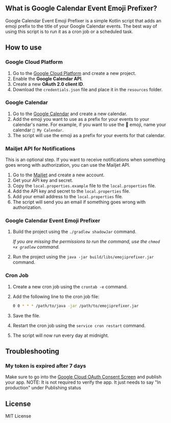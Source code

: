## What is Google Calendar Event Emoji Prefixer?

Google Calendar Event Emoji Prefixer is a simple Kotlin script that adds an emoji prefix to the title of your Google Calendar events.
The best way of using this script is to run it as a cron job or a scheduled task.


## How to use

### Google Cloud Platform

1. Go to the [Google Cloud Platform](https://console.cloud.google.com/) and create a new project.
2. Enable the **Google Calendar API**.
3. Create a new **OAuth 2.0 client ID**.
4. Download the `credentials.json` file and place it in the `resources` folder.

### Google Calendar

1. Go to the [Google Calendar](https://calendar.google.com/) and create a new calendar.
2. Add the emoji you want to use as a prefix for your events to your calendar's name. For example, if you want to use the 📅 emoji, name your calendar `📅 My Calendar`.
3. The script will use the emoji as a prefix for your events for that calendar.

### Mailjet API for Notifications

This is an optional step. If you want to receive notifications when something goes wrong with authorization, you can use the Mailjet API.

1. Go to the [Mailjet](https://app.mailjet.com/) and create a new account.
2. Get your API key and secret.
3. Copy the `local.properties.example` file to the `local.properties` file.
3. Add the API key and secret to the `local.properties` file.
4. Add your email address to the `local.properties` file.
5. The script will send you an email if something goes wrong with authorization.

### Google Calendar Event Emoji Prefixer

1. Build the project using the `./gradlew shadowJar` command.
   
   *If you are missing the permissions to run the command, use the `chmod +x gradlew` command.*

2. Run the project using the `java -jar build/libs/emojiprefixer.jar` command.

### Cron Job

1. Create a new cron job using the `crontab -e` command.
2. Add the following line to the cron job file:

    ```bash
    0 0 * * * /path/to/java -jar /path/to/emojiprefixer.jar
    ```

3. Save the file.
4. Restart the cron job using the `service cron restart` command.
5. The script will now run every day at midnight.

## Troubleshooting

### My token is expired after 7 days

Make sure to go into the [Google Cloud OAuth Consent Screen](https://console.cloud.google.com/apis/credentials/consent) and publish your app. 
NOTE: It is not required to verify the app. It just needs to say "In production" under Publishing status

## License

MIT License
